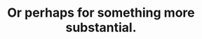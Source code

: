 ---
image_path: /images/apainting.jpg
title: Or perhaps for something more substantial.
weight: 16
---